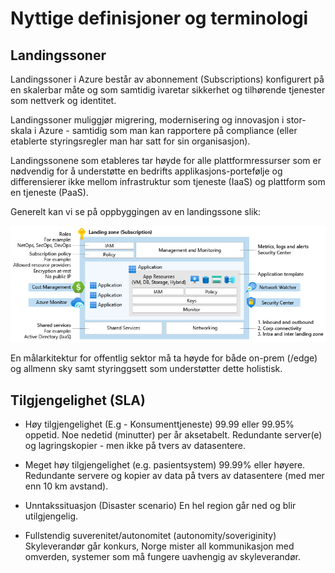 # Nyttige definisjoner og terminologi


## Landingssoner

Landingssoner i Azure består av abonnement (Subscriptions) konfigurert på en skalerbar måte og som samtidig ivaretar sikkerhet og tilhørende tjenester som nettverk og identitet.

Landingssoner muliggjør migrering, modernisering og innovasjon i stor-skala i Azure - samtidig som man kan rapportere på compliance (eller etablerte styringsregler man har satt for sin organisasjon).

Landingssonene som etableres tar høyde for alle plattformressurser som er nødvendig for å understøtte en bedrifts applikasjons-portefølje og differensierer ikke mellom infrastruktur som tjeneste (IaaS) og plattform som en tjeneste (PaaS).

Generelt kan vi se på oppbyggingen av en landingssone slik:

![Landingssone](illustrations/lz-design.png)

En målarkitektur for offentlig sektor må ta høyde for både on-prem (/edge) og allmenn sky samt styringgsett som understøtter dette holistisk.


## Tilgjengelighet (SLA)

- Høy tilgjengelighet (E.g - Konsumenttjeneste)
99.99 eller 99.95% oppetid. Noe nedetid (minutter) per år aksetabelt. Redundante server(e) og lagringskopier - men ikke på tvers av datasentere.

- Meget høy tilgjengelighet (e.g. pasientsystem)
99.99% eller høyere. Redundante servere og kopier av data på tvers av datasentere (med mer enn 10 km avstand).

- Unntakssituasjon (Disaster scenario)
En hel region går ned og blir utilgjengelig.

- Fullstendig suverenitet/autonomitet (autonomity/soveriginity)
Skyleverandør går konkurs, Norge mister all kommunikasjon med omverden, systemer som må fungere uavhengig av skyleverandør.

